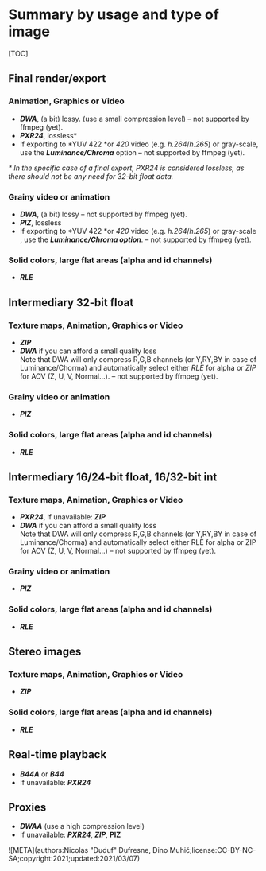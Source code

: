 # Summary by usage and type of image

[TOC]

## Final render/export

### Animation, Graphics or Video

- ***DWA***, (a bit) lossy. (use a small compression level) – not supported by ffmpeg (yet).
- ***PXR24***, lossless\*
- If exporting to *YUV 422 *or *420* video (e.g. *h.264*/*h.265*) or gray-scale, use the ***Luminance/Chroma*** option – not supported by ffmpeg (yet).

_\* In the specific case of a final export, PXR24 is considered lossless, as there should not be any need for 32-bit float data._

### Grainy video or animation

- ***DWA***, (a bit) lossy – not supported by ffmpeg (yet).
- ***PIZ***, lossless
- If exporting to *YUV 422 *or *420* video (e.g. *h.264*/*h.265*) or gray-scale , use the ***Luminance/Chroma option***. – not supported by ffmpeg (yet).

### Solid colors, large flat areas (alpha and id channels)

- ***RLE***

## Intermediary 32-bit float

### Texture maps, Animation, Graphics or Video

- ***ZIP***
- ***DWA*** if you can afford a small quality loss  
Note that DWA will only compress R,G,B channels (or Y,RY,BY in case of Luminance/Chorma) and automatically select either *RLE* for alpha or *ZIP* for AOV (Z, U, V, Normal…). – not supported by ffmpeg (yet).

### Grainy video or animation

- ***PIZ***

### Solid colors, large flat areas (alpha and id channels)

- ***RLE***

## Intermediary 16/24-bit float, 16/32-bit int

### Texture maps, Animation, Graphics or Video

- ***PXR24***, if unavailable: ***ZIP***
- ***DWA*** if you can afford a small quality loss  
Note that DWA will only compress R,G,B channels (or Y,RY,BY in case of Luminance/Chorma) and automatically select either RLE for alpha or ZIP for AOV (Z, U, V, Normal…) – not supported by ffmpeg (yet).

### Grainy video or animation

- ***PIZ***

### Solid colors, large flat areas (alpha and id channels)

- ***RLE***

## Stereo images

### Texture maps, Animation, Graphics or Video

- ***ZIP***

### Solid colors, large flat areas (alpha and id channels)

- ***RLE***

## Real-time playback

- ***B44A*** or ***B44***
- If unavailable: ***PXR24***

## Proxies

- ***DWAA*** (use a high compression level)
- If unavailable: ***PXR24***, ***ZIP***, **PIZ**

![META](authors:Nicolas "Duduf" Dufresne, Dino Muhić;license:CC-BY-NC-SA;copyright:2021;updated:2021/03/07)
